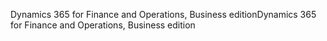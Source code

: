 <span data-ttu-id="6ee41-101">Dynamics 365 for Finance and Operations, Business edition</span><span class="sxs-lookup"><span data-stu-id="6ee41-101">Dynamics 365 for Finance and Operations, Business edition</span></span>
